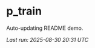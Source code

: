 # p_train

Auto-updating README demo.

<!--START_SECTION:status-->
_Last run: 2025-08-30 20:31 UTC_
<!--END_SECTION:status-->



























































































































































































































